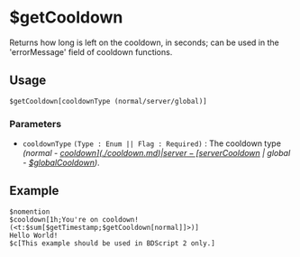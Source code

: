 # $getCooldown
Returns how long is left on the cooldown, in seconds; can be used in the 'errorMessage' field of cooldown functions.

## Usage
```
$getCooldown[cooldownType (normal/server/global)]
```

### Parameters
- `cooldownType` `(Type : Enum || Flag : Required)` : The cooldown type *(normal - [$cooldown](./cooldown.md) | server - [$serverCooldown](./serverCooldown.md) | global - [$globalCooldown](./globalCooldown.md))*.

## Example
```
$nomention
$cooldown[1h;You're on cooldown! (<t:$sum[$getTimestamp;$getCooldown[normal]]>)]
Hello World!
$c[This example should be used in BDScript 2 only.]
```

